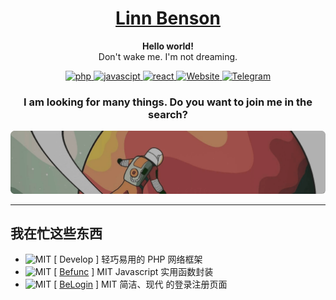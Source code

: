<h1 align="center">
    <a href="https://github.com/LinnBenson/BeFunc">
        Linn Benson
    </a>
</h1>
<p align="center">
    <strong>Hello world!</strong>
    <br />
    Don't wake me. I'm not dreaming.
</p>
<p align="center">
    <a href="">
        <img src="https://img.shields.io/badge/study-PHP-blue?style=for-the-badge&logo=php&logoColor=%23F3F3F3&labelColor=%231f2328&color=%231f883d" alt="php" />
    </a>
    <a href="">
        <img src="https://img.shields.io/badge/study-javascipt-blue?style=for-the-badge&logo=javascipt&logoColor=%23F3F3F3&labelColor=%231f2328&color=%231f883d" alt="javascipt" />
    </a>
    <a href="">
        <img src="https://img.shields.io/badge/study-react-blue?style=for-the-badge&logo=react&logoColor=%23F3F3F3&labelColor=%231f2328&color=%231f883d" alt="react" />
    </a>
    <a href="https://bemiun.com">
        <img src="https://img.shields.io/badge/SITE-BEMIUN-blue?style=for-the-badge&logo=coursera&logoColor=%23F3F3F3&labelColor=%231f2328&color=%231f883d" alt="Website" />
    </a>
    <a href="https://t.me/Beichuan">
        <img src="https://img.shields.io/badge/TG-beichuan-blue?style=for-the-badge&logo=telegram&logoColor=%23F3F3F3&labelColor=%231f2328&color=%231f883d" alt="Telegram" />
    </a>
</p>
<h3 align="center">
    I am looking for many things. Do you want to join me in the search?
</h3>
<img src="slogan.png" alt="Slogan" />

---
## 我在忙这些东西
- ![MIT](https://img.shields.io/badge/license-MIT-blue?style=flat-square&logo=javascript&logoColor=%23F3F3F3&labelColor=%231f2328&color=%231f883d) [ Develop ] 轻巧易用的 PHP 网络框架
- ![MIT](https://img.shields.io/badge/license-MIT-blue?style=flat-square&logo=javascript&logoColor=%23F3F3F3&labelColor=%231f2328&color=%231f883d) [ [Befunc](https://github.com/LinnBenson/BeFunc) ] MIT Javascript 实用函数封装
- ![MIT](https://img.shields.io/badge/license-MIT-blue?style=flat-square&logo=javascript&logoColor=%23F3F3F3&labelColor=%231f2328&color=%231f883d) [ [BeLogin](https://github.com/LinnBenson/BeLogin) ] MIT 简洁、现代 的登录注册页面